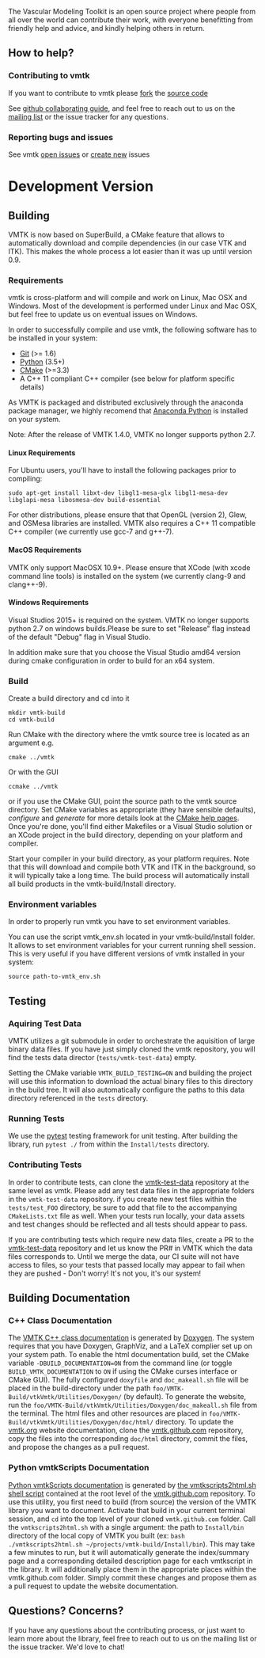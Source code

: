 
The Vascular Modeling Toolkit is an open source project where 
people from all over the world can contribute their work, with 
everyone benefitting from friendly help and advice, and kindly 
helping others in return.

## How to help?

### Contributing to vmtk

If you want to contribute to vmtk please [fork](https://help.github.com/articles/fork-a-repo#contributing-to-a-project) the [source code](https://github.com/vmtk/vmtk)

See [github collaborating guide](https://help.github.com/categories/63/articles), and feel free to reach out to us on the [mailing list](https://groups.google.com/forum/#!forum/vmtk-users) or the issue tracker for any questions. 

### Reporting bugs and issues

See vmtk [open issues](https://github.com/vmtk/vmtk/issues/)</a> or [create new](https://github.com/vmtk/vmtk/issues/new) issues


# Development Version

## Building

VMTK is now based on SuperBuild, a CMake feature that allows to automatically download and compile dependencies (in our case VTK and ITK). This makes the whole process a lot easier than it was up until version 0.9. 

### Requirements

vmtk is cross-platform and will compile and work on Linux, Mac OSX and Windows. Most of the development is performed under Linux and Mac OSX, but feel free to update us on eventual issues on Windows.

In order to successfully compile and use vmtk, the following software has to be installed in your system:
- [Git](www.git-scm.org) (>= 1.6)
- [Python](www.python.org) (3.5+)
- [CMake](www.cmake.org) (>=3.3)
- A C++ 11 compliant C++ compiler (see below for platform specific details)

As VMTK is packaged and distributed exclusively through the anaconda package manager, we highly recomend that [Anaconda Python](www.anaconda.org) is installed on your system. 

Note: After the release of VMTK 1.4.0, VMTK no longer supports python 2.7. 


#### Linux Requirements

For Ubuntu users, you'll have to install the following packages prior to compiling:

```
sudo apt-get install libxt-dev libgl1-mesa-glx libgl1-mesa-dev libglapi-mesa libosmesa-dev build-essential
```

For other distributions, please ensure that that OpenGL (version 2), Glew, and OSMesa libraries are installed. VMTK also requires a C++ 11 compatible C++ compiler (we currently use gcc-7 and g++-7). 


#### MacOS Requirements

VMTK only support MacOSX 10.9+. Please ensure that XCode (with xcode command line tools) is installed on the system (we currently clang-9 and clang++-9). 

#### Windows Requirements

Visual Studios 2015+ is required on the system. VMTK no longer supports python 2.7 on windows builds.Please be sure to set "Release" flag instead of the default "Debug" flag in Visual Studio. 

In addition make sure that you choose the Visual Studio amd64 version during cmake configuration in order to build for an x64 system.  

### Build

Create a build directory and cd into it

```
mkdir vmtk-build
cd vmtk-build
```

Run CMake with the directory where the vmtk source tree is located as an argument e.g.

```
cmake ../vmtk
```

Or with the GUI

```
ccmake ../vmtk
```

or if you use the CMake GUI, point the source path to the vmtk source directory.
Set CMake variables as appropriate (they have sensible defaults), *configure* and *generate* for more details look at the [CMake help pages](http://www.cmake.org/cmake/help/runningcmake.html). Once you're done, you'll find either Makefiles or a Visual Studio solution or an XCode project in the build directory, depending on your platform and compiler.

Start your compiler in your build directory, as your platform requires. Note that this will download and compile both VTK and ITK in the background, so it will typically take a long time. The build process will automatically install all build products in the vmtk-build/Install directory.

### Environment variables

In order to properly run vmtk you have to set environment variables.

You can use the script vmtk_env.sh located in your vmtk-build/Install folder.
It allows to set environment variables for your current running shell session.
This is very useful if you have different versions of vmtk installed in your system:

```
source path-to-vmtk_env.sh
```

## Testing

### Aquiring Test Data

VMTK utilizes a git submodule in order to orchestrate the aquisition of large binary data files. If you have just simply cloned the vmtk repository, you will find the tests data director (`tests/vmtk-test-data`) empty.

Setting the CMake variable `VMTK_BUILD_TESTING=ON` and building the project will use this information to download the actual binary files to this directory in the build tree. It will also automatically configure the paths to this data directory referenced in the `tests` directory. 

### Running Tests

We use the [pytest](https://docs.pytest.org/en/latest/) testing framework for unit testing. After building the library, run `pytest ./` from within the `Install/tests` directory. 

### Contributing Tests

In order to contribute tests, can clone the [vmtk-test-data](https://github.com/vmtk/vmtk-test-data) repository at the same level as vmtk. Please add any test data files in the appropriate folders in the `vmtk-test-data` repository. if you create new test files within the `tests/test_FOO` directory, be sure to add that file to the accompanying `CMakeLists.txt` file as well. When your tests run locally, your data assets and test changes should be reflected and all tests should appear to pass. 

If you are contributing tests which require new data files, create a PR to the [vmtk-test-data](https://github.com/vmtk/vmtk-test-data) repository and let us know the PR# in VMTK which the data files corresponds to. Until we merge the data, our CI suite will not have access to files, so your tests that passed locally may appear to fail when they are pushed - Don't worry! It's not you, it's our system!

## Building Documentation

### C++ Class Documentation

The [VMTK C++ class documentation](http://www.vmtk.org/doc/html/index.html) is generated by [Doxygen](http://www.stack.nl/~dimitri/doxygen/index.html). The system requires that you have Doxygen, GraphViz, and a LaTeX complier set up on your system path. To enable the html documentation build, set the CMake variable `-DBUILD_DOCUMENTATION=ON` from the command line (or toggle `BUILD_VMTK_DOCUMENTATION` to `ON` if using the CMake curses interface or CMake GUI). The fully configured `doxyfile` and `doc_makeall.sh` file will be placed in the build-directory under the path `foo/VMTK-Build/vtkVmtk/Utilities/Doxygen/` (by default). To generate the website, run the `foo/VMTK-Build/vtkVmtk/Utilities/Doxygen/doc_makeall.sh` file from the terminal. The html files and other resources are placed in `foo/VMTK-Build/vtkVmtk/Utilities/Doxygen/doc/html/` directory. To update the [vmtk.org](www.vmtk.org) website documentation, clone the [vmtk.github.com](https://github.com/vmtk/vmtk.github.com) repository, copy the files into the corresponding `doc/html` directory, commit the files, and propose the changes as a pull request.

### Python vmtkScripts Documentation

[Python vmtkScripts documentation](http://www.vmtk.org/documentation/vmtkscripts.html) is generated by [the vmtkscripts2html.sh shell script](https://github.com/vmtk/vmtk.github.com/blob/master/vmtkscripts2html.sh) contained at the root level of the [vmtk.github.com](https://github.com/vmtk/vmtk.github.com) repository. To use this utility, you first need to build (from source) the version of the VMTK library you want to document. Activate that build in your current terminal session, and `cd` into the top level of your cloned `vmtk.github.com` folder. Call the `vmtkscripts2html.sh` with a single argument: the path to `Install/bin` directory of the local copy of VMTK you built (ex: `bash ./vmtkscripts2html.sh ~/projects/vmtk-build/Install/bin`). This may take a few minutes to run, but it will automatically generate the index/summary page and a corresponding detailed description page for each vmtkscript in the library. It will additionally place them in the appropriate places within the vmtk.github.com folder. Simply commit these changes and propose them as a pull request to update the website documentation.

## Questions? Concerns?

If you have any questions about the contributing process, or just want to learn more about the library, feel free to reach out to us on the mailing list or the issue tracker. We'd love to chat!